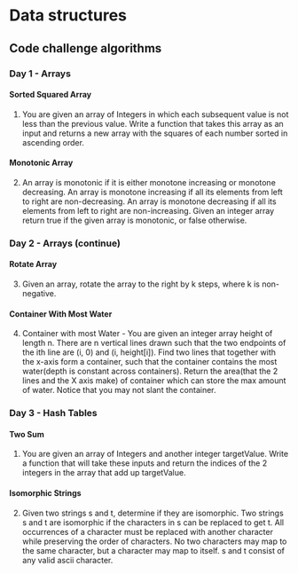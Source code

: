 # Data structures

## Code challenge algorithms

### Day 1 - Arrays

#### Sorted Squared Array

1. You are given an array of Integers in which each subsequent value is not less than the previous value. Write a function that takes this array as an input and returns a new array with the squares of each number sorted in ascending order.

#### Monotonic Array

2. An array is monotonic if it is either monotone increasing or monotone decreasing. An array is monotone increasing if all its elements from left to right are non-decreasing. An array is monotone decreasing if all its elements from left to right are non-increasing. Given an integer array return true if the given array is monotonic, or false otherwise.

### Day 2 - Arrays (continue)

#### Rotate Array

3. Given an array, rotate the array to the right by k steps, where k is non-negative.

#### Container With Most Water

4. Container with most Water - You are given an integer array height of length n. There are n vertical lines drawn such that the two endpoints of the ith line are (i, 0) and (i, height[i]). Find two lines that together with the x-axis form a container, such that the container contains the most water(depth is constant across containers). Return the area(that the 2 lines and the X axis make) of container which can store the max amount of water. Notice that you may not slant the container.

### Day 3 - Hash Tables

#### Two Sum

1. You are given an array of Integers and another integer targetValue. Write a function that will take these inputs and return the indices of the 2 integers in the array that add up targetValue.

#### Isomorphic Strings

2. Given two strings s and t, determine if they are isomorphic. Two strings s and t are isomorphic if the characters in s can be replaced to get t. All occurrences of a character must be replaced with another character while preserving the order of characters. No two characters may map to the same character, but a character may map to itself. s and t consist of any valid ascii character.
